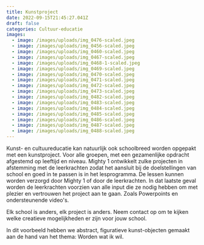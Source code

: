 ```yaml
---
title: Kunstproject
date: 2022-09-15T21:45:27.041Z
draft: false
categories: Cultuur-educatie
images:
  - image: /images/uploads/img_0476-scaled.jpeg
  - image: /images/uploads/img_0456-scaled.jpeg
  - image: /images/uploads/img_0460-scaled.jpeg
  - image: /images/uploads/img_0467-scaled.jpeg
  - image: /images/uploads/img_0468-1-scaled.jpeg
  - image: /images/uploads/img_0469-scaled.jpeg
  - image: /images/uploads/img_0470-scaled.jpeg
  - image: /images/uploads/img_0471-scaled.jpeg
  - image: /images/uploads/img_0472-scaled.jpeg
  - image: /images/uploads/img_0473-scaled.jpeg
  - image: /images/uploads/img_0482-scaled.jpeg
  - image: /images/uploads/img_0483-scaled.jpeg
  - image: /images/uploads/img_0484-scaled.jpeg
  - image: /images/uploads/img_0485-scaled.jpeg
  - image: /images/uploads/img_0486-scaled.jpeg
  - image: /images/uploads/img_0487-scaled.jpeg
  - image: /images/uploads/img_0488-scaled.jpeg
---
```

Kunst- en cultuureducatie kan natuurlijk ook schoolbreed worden opgepakt met een kunstproject. Voor alle groepen, met een gezamenlijke opdracht afgestemd op leeftijd en niveau. Mighty 1 ontwikkelt zulke projecten in afstemming met de leerkrachten zodat het aansluit bij de doelstellingen van school en goed in te passen is in het lesprogramma. De lessen kunnen worden verzorgd door Mighty 1 of door de leerkrachten. In dat laatste geval worden de leerkrachten voorzien van alle input die ze nodig hebben om met plezier en vertrouwen het project aan te gaan. Zoals Powerpoints en ondersteunende video's.


Elk school is anders, elk project is anders. Neem contact op om te kijken welke creatieve mogelijkheden er zijn voor jouw school.

In dit voorbeeld hebben we abstract, figuratieve kunst-objecten gemaakt aan de hand van het thema: Worden wat ik wil.